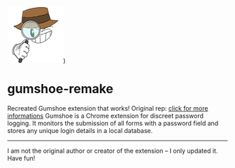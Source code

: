 [![Logo](logo.png)](https://github.com/RETR0originall-Git/gumshoe-remake/blob/main/Logo.png))
# gumshoe-remake
Recreated Gumshoe extension that works! Original rep: [click for more informations](https://github.com/ajar/gumshoe)
Gumshoe is a Chrome extension for discreet password logging. It monitors the submission of all forms with a password field and stores any unique login details in a local database.
_______________________________________________________________________________________
I am not the original author or creator of the extension – I only updated it. Have fun!
